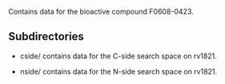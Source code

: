 Contains data for the bioactive compound F0608-0423.

## Subdirectories

- cside/ contains data for the C-side search space on rv1821.

- nside/ contains data for the N-side search space on rv1821.

